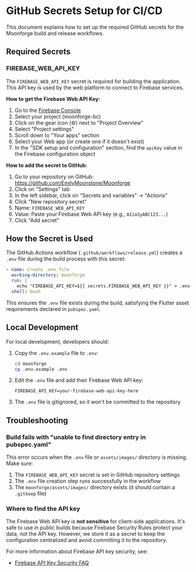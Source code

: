 # GitHub Secrets Setup for CI/CD

This document explains how to set up the required GitHub secrets for the Moonforge build and release workflows.

## Required Secrets

### FIREBASE_WEB_API_KEY

The `FIREBASE_WEB_API_KEY` secret is required for building the application. This API key is used by the web platform to connect to Firebase services.

**How to get the Firebase Web API Key:**

1. Go to the [Firebase Console](https://console.firebase.google.com/)
2. Select your project (moonforge-bc)
3. Click on the gear icon (⚙️) next to "Project Overview"
4. Select "Project settings"
5. Scroll down to "Your apps" section
6. Select your Web app (or create one if it doesn't exist)
7. In the "SDK setup and configuration" section, find the `apiKey` value in the Firebase configuration object

**How to add the secret to GitHub:**

1. Go to your repository on GitHub: https://github.com/EmilyMoonstone/Moonforge
2. Click on "Settings" tab
3. In the left sidebar, click on "Secrets and variables" → "Actions"
4. Click "New repository secret"
5. Name: `FIREBASE_WEB_API_KEY`
6. Value: Paste your Firebase Web API key (e.g., `AIzaSyABC123...`)
7. Click "Add secret"

## How the Secret is Used

The GitHub Actions workflow (`.github/workflows/release.yml`) creates a `.env` file during the build process with this secret:

```yaml
- name: Create .env file
  working-directory: moonforge
  run: |
    echo "FIREBASE_API_KEY=${{ secrets.FIREBASE_WEB_API_KEY }}" > .env
  shell: bash
```

This ensures the `.env` file exists during the build, satisfying the Flutter asset requirements declared in `pubspec.yaml`.

## Local Development

For local development, developers should:

1. Copy the `.env.example` file to `.env`:
   ```bash
   cd moonforge
   cp .env.example .env
   ```

2. Edit the `.env` file and add their Firebase Web API key:
   ```
   FIREBASE_API_KEY=your-firebase-web-api-key-here
   ```

3. The `.env` file is gitignored, so it won't be committed to the repository

## Troubleshooting

### Build fails with "unable to find directory entry in pubspec.yaml"

This error occurs when the `.env` file or `assets/images/` directory is missing. Make sure:

1. The `FIREBASE_WEB_API_KEY` secret is set in GitHub repository settings
2. The `.env` file creation step runs successfully in the workflow
3. The `moonforge/assets/images/` directory exists (it should contain a `.gitkeep` file)

### Where to find the API key

The Firebase Web API key is **not sensitive** for client-side applications. It's safe to use in public builds because Firebase Security Rules protect your data, not the API key. However, we store it as a secret to keep the configuration centralized and avoid committing it to the repository.

For more information about Firebase API key security, see:
- [Firebase API Key Security FAQ](https://firebase.google.com/docs/projects/api-keys)
